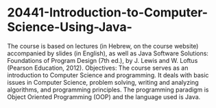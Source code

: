 # 20441-Introduction-to-Computer-Science-Using-Java-
The course is based on lectures (in Hebrew, on the course website) accompanied by slides (in English), as well as Java Software Solutions: Foundations of Program Design (7th ed.), by J. Lewis and W. Loftus (Pearson Education, 2012).  Objectives: The course serves as an introduction to Computer Science and programming. It deals with basic issues in Computer Science, problem solving, writing and analyzing algorithms, and programming principles. The programming paradigm is Object Oriented Programming (OOP) and the language used is Java.
